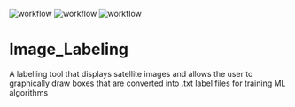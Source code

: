 ![workflow](https://github.com/AerialArmourAquisition/Image_Labeling/actions/workflows/linux_JDK_11.yml/badge.svg)
![workflow](https://github.com/AerialArmourAquisition/Image_Labeling/actions/workflows/linux_JDK_15.yml/badge.svg)
![workflow](https://github.com/AerialArmourAquisition/Image_Labeling/actions/workflows/linux_JDK_16.yml/badge.svg)

# Image_Labeling
A labelling tool that displays satellite images and allows the user to graphically draw boxes that are converted into .txt label files for training ML algorithms
